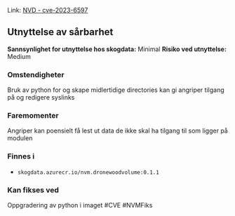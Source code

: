 Link: [NVD - cve-2023-6597](https://nvd.nist.gov/vuln/detail/cve-2023-6597)

## Utnyttelse av sårbarhet

**Sannsynlighet for utnyttelse hos skogdata:** Minimal
**Risiko ved utnyttelse:** Medium
### Omstendigheter
Bruk av python for og skape midlertidige directories kan gi angriper tilgang på og redigere syslinks
### Faremomenter
Angriper kan poensielt få lest ut data de ikke skal ha tilgang til som ligger på modulen

### Finnes i
- `skogdata.azurecr.io/nvm.dronewoodvolume:0.1.1`

### Kan fikses ved
Oppgradering av python i imaget
#CVE #NVMFiks

